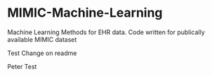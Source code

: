 # MIMIC-Machine-Learning
Machine Learning Methods for EHR data. Code written for publically available MIMIC dataset

Test Change on readme

Peter Test
